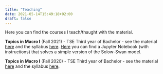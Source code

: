 ```yaml
---
title: "Teaching"
date: 2021-05-14T15:49:18+02:00
draft: false
---
```


Here you can find the courses I teach/thaught with the material.

__Topics in Macro I__ (Fall 2021) - TSE Third year of Bachelor - see the material [here](https://github.com/Enricomattia/TopicsInMacro1TD) and the syllabus [here](https://www.tse-fr.eu/sites/default/files/TSE/ecole/doc/syllabi/2020-2021/l3_s1_topics_in_macro_1_cm_lepage-saucier.pdf). [Here](https://mybinder.org/v2/gh/Enricomattia/TopicsInMacro1TD/HEAD?filepath=solow-swan.ipynb) you can find a Jupyter Notebook (with instructions) that solves a simple version of the Solow-Swan model.


__Topics in Macro I__ (Fall 2020) - TSE Third year of Bachelor - see the material [here](https://github.com/Enricomattia/TopicsInMacro1TD) and the syllabus [here](https://www.tse-fr.eu/sites/default/files/TSE/ecole/doc/syllabi/2020-2021/l3_s1_topics_in_macro_1_cm_lepage-saucier.pdf).